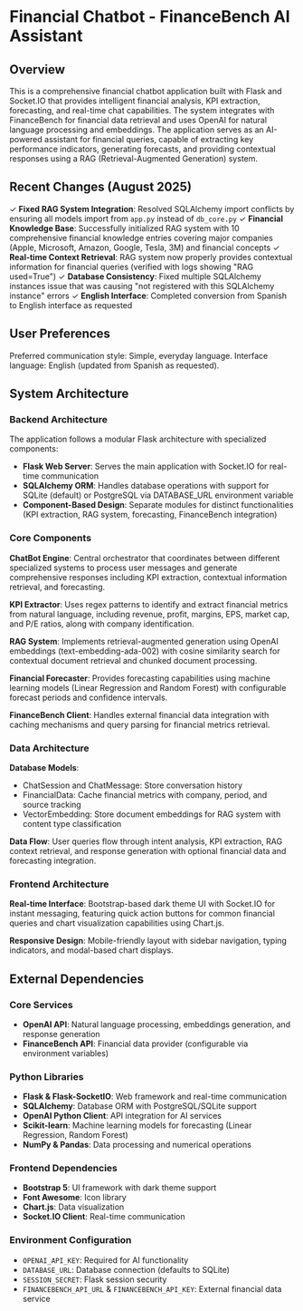 # Financial Chatbot - FinanceBench AI Assistant

## Overview

This is a comprehensive financial chatbot application built with Flask and Socket.IO that provides intelligent financial analysis, KPI extraction, forecasting, and real-time chat capabilities. The system integrates with FinanceBench for financial data retrieval and uses OpenAI for natural language processing and embeddings. The application serves as an AI-powered assistant for financial queries, capable of extracting key performance indicators, generating forecasts, and providing contextual responses using a RAG (Retrieval-Augmented Generation) system.

## Recent Changes (August 2025)

✓ **Fixed RAG System Integration**: Resolved SQLAlchemy import conflicts by ensuring all models import from `app.py` instead of `db_core.py`
✓ **Financial Knowledge Base**: Successfully initialized RAG system with 10 comprehensive financial knowledge entries covering major companies (Apple, Microsoft, Amazon, Google, Tesla, 3M) and financial concepts
✓ **Real-time Context Retrieval**: RAG system now properly provides contextual information for financial queries (verified with logs showing "RAG used=True")
✓ **Database Consistency**: Fixed multiple SQLAlchemy instances issue that was causing "not registered with this SQLAlchemy instance" errors
✓ **English Interface**: Completed conversion from Spanish to English interface as requested

## User Preferences

Preferred communication style: Simple, everyday language.
Interface language: English (updated from Spanish as requested).

## System Architecture

### Backend Architecture
The application follows a modular Flask architecture with specialized components:

- **Flask Web Server**: Serves the main application with Socket.IO for real-time communication
- **SQLAlchemy ORM**: Handles database operations with support for SQLite (default) or PostgreSQL via DATABASE_URL environment variable
- **Component-Based Design**: Separate modules for distinct functionalities (KPI extraction, RAG system, forecasting, FinanceBench integration)

### Core Components

**ChatBot Engine**: Central orchestrator that coordinates between different specialized systems to process user messages and generate comprehensive responses including KPI extraction, contextual information retrieval, and forecasting.

**KPI Extractor**: Uses regex patterns to identify and extract financial metrics from natural language, including revenue, profit, margins, EPS, market cap, and P/E ratios, along with company identification.

**RAG System**: Implements retrieval-augmented generation using OpenAI embeddings (text-embedding-ada-002) with cosine similarity search for contextual document retrieval and chunked document processing.

**Financial Forecaster**: Provides forecasting capabilities using machine learning models (Linear Regression and Random Forest) with configurable forecast periods and confidence intervals.

**FinanceBench Client**: Handles external financial data integration with caching mechanisms and query parsing for financial metrics retrieval.

### Data Architecture

**Database Models**:
- ChatSession and ChatMessage: Store conversation history
- FinancialData: Cache financial metrics with company, period, and source tracking
- VectorEmbedding: Store document embeddings for RAG system with content type classification

**Data Flow**: User queries flow through intent analysis, KPI extraction, RAG context retrieval, and response generation with optional financial data and forecasting integration.

### Frontend Architecture

**Real-time Interface**: Bootstrap-based dark theme UI with Socket.IO for instant messaging, featuring quick action buttons for common financial queries and chart visualization capabilities using Chart.js.

**Responsive Design**: Mobile-friendly layout with sidebar navigation, typing indicators, and modal-based chart displays.

## External Dependencies

### Core Services
- **OpenAI API**: Natural language processing, embeddings generation, and response generation
- **FinanceBench API**: Financial data provider (configurable via environment variables)

### Python Libraries
- **Flask & Flask-SocketIO**: Web framework and real-time communication
- **SQLAlchemy**: Database ORM with PostgreSQL/SQLite support
- **OpenAI Python Client**: API integration for AI services
- **Scikit-learn**: Machine learning models for forecasting (Linear Regression, Random Forest)
- **NumPy & Pandas**: Data processing and numerical operations

### Frontend Dependencies
- **Bootstrap 5**: UI framework with dark theme support
- **Font Awesome**: Icon library
- **Chart.js**: Data visualization
- **Socket.IO Client**: Real-time communication

### Environment Configuration
- `OPENAI_API_KEY`: Required for AI functionality
- `DATABASE_URL`: Database connection (defaults to SQLite)
- `SESSION_SECRET`: Flask session security
- `FINANCEBENCH_API_URL` & `FINANCEBENCH_API_KEY`: External financial data service